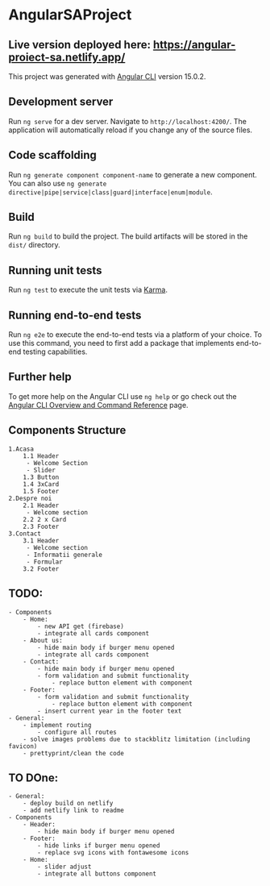 # AngularSAProject

## Live version deployed here: https://angular-proiect-sa.netlify.app/

This project was generated with [Angular CLI](https://github.com/angular/angular-cli) version 15.0.2.

## Development server

Run `ng serve` for a dev server. Navigate to `http://localhost:4200/`. The application will automatically reload if you change any of the source files.

## Code scaffolding

Run `ng generate component component-name` to generate a new component. You can also use `ng generate directive|pipe|service|class|guard|interface|enum|module`.

## Build

Run `ng build` to build the project. The build artifacts will be stored in the `dist/` directory.

## Running unit tests

Run `ng test` to execute the unit tests via [Karma](https://karma-runner.github.io).

## Running end-to-end tests

Run `ng e2e` to execute the end-to-end tests via a platform of your choice. To use this command, you need to first add a package that implements end-to-end testing capabilities.

## Further help

To get more help on the Angular CLI use `ng help` or go check out the [Angular CLI Overview and Command Reference](https://angular.io/cli) page.


## Components Structure
	1.Acasa
		1.1 Header
		 - Welcome Section
		 - Slider
		1.3 Button
		1.4 3xCard
		1.5 Footer
	2.Despre noi
		2.1 Header
		 - Welcome section
		2.2 2 x Card
		2.3 Footer
	3.Contact
		3.1 Header
		 - Welcome section
		 - Informatii generale
		 - Formular
		3.2 Footer
		
## TODO:
	- Components
		- Home:
			- new API get (firebase)
			- integrate all cards component
		- About us:
			- hide main body if burger menu opened
			- integrate all cards component
		- Contact:
			- hide main body if burger menu opened
			- form validation and submit functionality
				- replace button element with component
		- Footer:
			- form validation and submit functionality
				- replace button element with component
			- insert current year in the footer text
	- General:			
		- implement routing
			- configure all routes
 		- solve images problems due to stackblitz limitation (including favicon)
		- prettyprint/clean the code

## TO DOne:
	- General:
		- deploy build on netlify
		- add netlify link to readme
	- Components
		- Header:
			- hide main body if burger menu opened
		- Footer:
			- hide links if burger menu opened
			- replace svg icons with fontawesome icons
		- Home:
			- slider adjust
			- integrate all buttons component